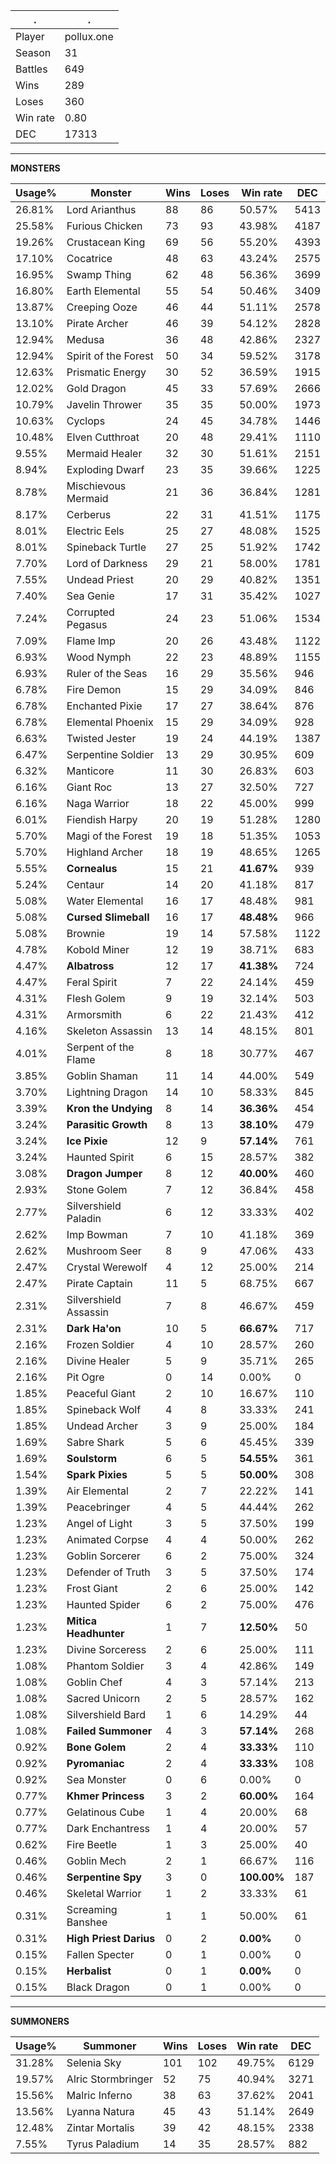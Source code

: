 .|.
|-|-
Player|pollux.one
Season|31
Battles|649
Wins|289
Loses|360
Win rate|0.80
DEC|17313

---
**MONSTERS**

Usage%|Monster|Wins|Loses|Win rate|DEC|
-|-|-|-|-|-|
26.81%|Lord Arianthus|88|86|50.57%|5413|
25.58%|Furious Chicken|73|93|43.98%|4187|
19.26%|Crustacean King|69|56|55.20%|4393|
17.10%|Cocatrice|48|63|43.24%|2575|
16.95%|Swamp Thing|62|48|56.36%|3699|
16.80%|Earth Elemental|55|54|50.46%|3409|
13.87%|Creeping Ooze|46|44|51.11%|2578|
13.10%|Pirate Archer|46|39|54.12%|2828|
12.94%|Medusa|36|48|42.86%|2327|
12.94%|Spirit of the Forest|50|34|59.52%|3178|
12.63%|Prismatic Energy|30|52|36.59%|1915|
12.02%|Gold Dragon|45|33|57.69%|2666|
10.79%|Javelin Thrower|35|35|50.00%|1973|
10.63%|Cyclops|24|45|34.78%|1446|
10.48%|Elven Cutthroat|20|48|29.41%|1110|
9.55%|Mermaid Healer|32|30|51.61%|2151|
8.94%|Exploding Dwarf|23|35|39.66%|1225|
8.78%|Mischievous Mermaid|21|36|36.84%|1281|
8.17%|Cerberus|22|31|41.51%|1175|
8.01%|Electric Eels|25|27|48.08%|1525|
8.01%|Spineback Turtle|27|25|51.92%|1742|
7.70%|Lord of Darkness|29|21|58.00%|1781|
7.55%|Undead Priest|20|29|40.82%|1351|
7.40%|Sea Genie|17|31|35.42%|1027|
7.24%|Corrupted Pegasus|24|23|51.06%|1534|
7.09%|Flame Imp|20|26|43.48%|1122|
6.93%|Wood Nymph|22|23|48.89%|1155|
6.93%|Ruler of the Seas|16|29|35.56%|946|
6.78%|Fire Demon|15|29|34.09%|846|
6.78%|Enchanted Pixie|17|27|38.64%|876|
6.78%|Elemental Phoenix|15|29|34.09%|928|
6.63%|Twisted Jester|19|24|44.19%|1387|
6.47%|Serpentine Soldier|13|29|30.95%|609|
6.32%|Manticore|11|30|26.83%|603|
6.16%|Giant Roc|13|27|32.50%|727|
6.16%|Naga Warrior|18|22|45.00%|999|
6.01%|Fiendish Harpy|20|19|51.28%|1280|
5.70%|Magi of the Forest|19|18|51.35%|1053|
5.70%|Highland Archer|18|19|48.65%|1265|
5.55%|**Cornealus**|15|21|**41.67%**|939|
5.24%|Centaur|14|20|41.18%|817|
5.08%|Water Elemental|16|17|48.48%|981|
5.08%|**Cursed Slimeball**|16|17|**48.48%**|966|
5.08%|Brownie|19|14|57.58%|1122|
4.78%|Kobold Miner|12|19|38.71%|683|
4.47%|**Albatross**|12|17|**41.38%**|724|
4.47%|Feral Spirit|7|22|24.14%|459|
4.31%|Flesh Golem|9|19|32.14%|503|
4.31%|Armorsmith|6|22|21.43%|412|
4.16%|Skeleton Assassin|13|14|48.15%|801|
4.01%|Serpent of the Flame|8|18|30.77%|467|
3.85%|Goblin Shaman|11|14|44.00%|549|
3.70%|Lightning Dragon|14|10|58.33%|845|
3.39%|**Kron the Undying**|8|14|**36.36%**|454|
3.24%|**Parasitic Growth**|8|13|**38.10%**|479|
3.24%|**Ice Pixie**|12|9|**57.14%**|761|
3.24%|Haunted Spirit|6|15|28.57%|382|
3.08%|**Dragon Jumper**|8|12|**40.00%**|460|
2.93%|Stone Golem|7|12|36.84%|458|
2.77%|Silvershield Paladin|6|12|33.33%|402|
2.62%|Imp Bowman|7|10|41.18%|369|
2.62%|Mushroom Seer|8|9|47.06%|433|
2.47%|Crystal Werewolf|4|12|25.00%|214|
2.47%|Pirate Captain|11|5|68.75%|667|
2.31%|Silvershield Assassin|7|8|46.67%|459|
2.31%|**Dark Ha'on**|10|5|**66.67%**|717|
2.16%|Frozen Soldier|4|10|28.57%|260|
2.16%|Divine Healer|5|9|35.71%|265|
2.16%|Pit Ogre|0|14|0.00%|0|
1.85%|Peaceful Giant|2|10|16.67%|110|
1.85%|Spineback Wolf|4|8|33.33%|241|
1.85%|Undead Archer|3|9|25.00%|184|
1.69%|Sabre Shark|5|6|45.45%|339|
1.69%|**Soulstorm**|6|5|**54.55%**|361|
1.54%|**Spark Pixies**|5|5|**50.00%**|308|
1.39%|Air Elemental|2|7|22.22%|141|
1.39%|Peacebringer|4|5|44.44%|262|
1.23%|Angel of Light|3|5|37.50%|199|
1.23%|Animated Corpse|4|4|50.00%|262|
1.23%|Goblin Sorcerer|6|2|75.00%|324|
1.23%|Defender of Truth|3|5|37.50%|174|
1.23%|Frost Giant|2|6|25.00%|142|
1.23%|Haunted Spider|6|2|75.00%|476|
1.23%|**Mitica Headhunter**|1|7|**12.50%**|50|
1.23%|Divine Sorceress|2|6|25.00%|111|
1.08%|Phantom Soldier|3|4|42.86%|149|
1.08%|Goblin Chef|4|3|57.14%|213|
1.08%|Sacred Unicorn|2|5|28.57%|162|
1.08%|Silvershield Bard|1|6|14.29%|44|
1.08%|**Failed Summoner**|4|3|**57.14%**|268|
0.92%|**Bone Golem**|2|4|**33.33%**|110|
0.92%|**Pyromaniac**|2|4|**33.33%**|108|
0.92%|Sea Monster|0|6|0.00%|0|
0.77%|**Khmer Princess**|3|2|**60.00%**|164|
0.77%|Gelatinous Cube|1|4|20.00%|68|
0.77%|Dark Enchantress|1|4|20.00%|57|
0.62%|Fire Beetle|1|3|25.00%|40|
0.46%|Goblin Mech|2|1|66.67%|116|
0.46%|**Serpentine Spy**|3|0|**100.00%**|187|
0.46%|Skeletal Warrior|1|2|33.33%|61|
0.31%|Screaming Banshee|1|1|50.00%|61|
0.31%|**High Priest Darius**|0|2|**0.00%**|0|
0.15%|Fallen Specter|0|1|0.00%|0|
0.15%|**Herbalist**|0|1|**0.00%**|0|
0.15%|Black Dragon|0|1|0.00%|0|

---
**SUMMONERS**

Usage%|Summoner|Wins|Loses|Win rate|DEC|
-|-|-|-|-|-|
31.28%|Selenia Sky|101|102|49.75%|6129|
19.57%|Alric Stormbringer|52|75|40.94%|3271|
15.56%|Malric Inferno|38|63|37.62%|2041|
13.56%|Lyanna Natura|45|43|51.14%|2649|
12.48%|Zintar Mortalis|39|42|48.15%|2338|
7.55%|Tyrus Paladium|14|35|28.57%|882|
